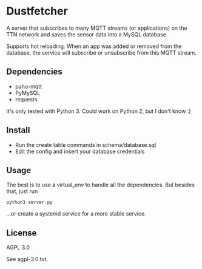 # Dustfetcher
A server that subscribes to many MQTT streams (or applications) on the TTN network 
and saves the sensor data into a MySQL database.

Supports hot reloading. When an app was added or removed from the database, the service
will subscribe or unsubscribe from this MQTT stream.

## Dependencies
* paho-mqtt
* PyMySQL
* requests

It's only tested with Python 3. Could work on Python 2, but I don't know :)

## Install
* Run the create table commands in schema/database.sql
* Edit the config and insert your database credentials

## Usage
The best is to use a virtual_env to handle all the dependencies. But besides that, just run

```
python3 server.py
```

...or create a systemd service for a more stable service.


## License
AGPL 3.0

See agpl-3.0.txt.